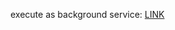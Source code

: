 execute as background service: [LINK](https://stackoverflow.com/questions/4018154/how-do-i-run-a-node-js-app-as-a-background-service)